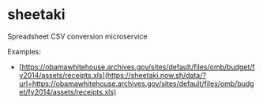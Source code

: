 # sheetaki

Spreadsheet CSV conversion microservice

Examples:

- [https://obamawhitehouse.archives.gov/sites/default/files/omb/budget/fy2014/assets/receipts.xls](https://sheetaki.now.sh/data/?url=https://obamawhitehouse.archives.gov/sites/default/files/omb/budget/fy2014/assets/receipts.xls)

